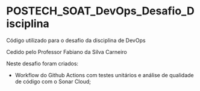 # POSTECH_SOAT_DevOps_Desafio_Disciplina
Código utilizado para o desafio da disciplina de DevOps

Cedido pelo Professor Fabiano da Silva Carneiro

Neste desafio foram criados:
- Workflow do Github Actions com testes unitários e análise de qualidade de código com o Sonar Cloud;
